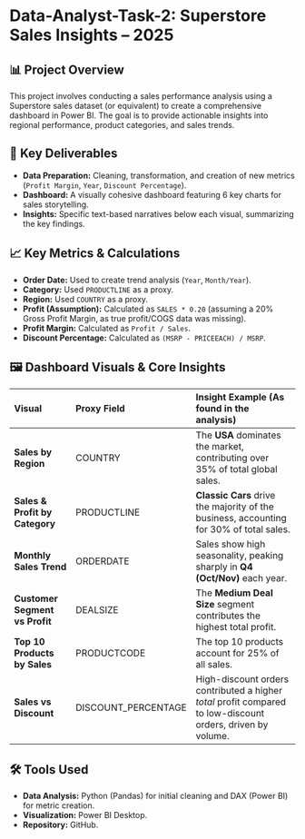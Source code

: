 # Data-Analyst-Task-2: Superstore Sales Insights – 2025

## 📊 Project Overview
This project involves conducting a sales performance analysis using a Superstore sales dataset (or equivalent) to create a comprehensive dashboard in Power BI. The goal is to provide actionable insights into regional performance, product categories, and sales trends.

## 🔑 Key Deliverables
* **Data Preparation:** Cleaning, transformation, and creation of new metrics (`Profit Margin`, `Year`, `Discount Percentage`).
* **Dashboard:** A visually cohesive dashboard featuring 6 key charts for sales storytelling.
* **Insights:** Specific text-based narratives below each visual, summarizing the key findings.

## 📈 Key Metrics & Calculations
* **Order Date:** Used to create trend analysis (`Year`, `Month/Year`).
* **Category:** Used `PRODUCTLINE` as a proxy.
* **Region:** Used `COUNTRY` as a proxy.
* **Profit (Assumption):** Calculated as `SALES * 0.20` (assuming a 20% Gross Profit Margin, as true profit/COGS data was missing).
* **Profit Margin:** Calculated as `Profit / Sales`.
* **Discount Percentage:** Calculated as `(MSRP - PRICEEACH) / MSRP`.

## 🖼️ Dashboard Visuals & Core Insights

| Visual | Proxy Field | Insight Example (As found in the analysis) |
| :--- | :--- | :--- |
| **Sales by Region** | COUNTRY | The **USA** dominates the market, contributing over 35% of total global sales. |
| **Sales & Profit by Category** | PRODUCTLINE | **Classic Cars** drive the majority of the business, accounting for 30% of total sales. |
| **Monthly Sales Trend** | ORDERDATE | Sales show high seasonality, peaking sharply in **Q4 (Oct/Nov)** each year. |
| **Customer Segment vs Profit** | DEALSIZE | The **Medium Deal Size** segment contributes the highest total profit. |
| **Top 10 Products by Sales** | PRODUCTCODE | The top 10 products account for 25% of all sales. |
| **Sales vs Discount** | DISCOUNT\_PERCENTAGE | High-discount orders contributed a higher *total* profit compared to low-discount orders, driven by volume. |

## 🛠️ Tools Used
* **Data Analysis:** Python (Pandas) for initial cleaning and DAX (Power BI) for metric creation.
* **Visualization:** Power BI Desktop.
* **Repository:** GitHub.
